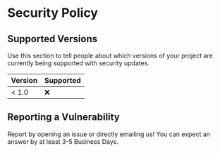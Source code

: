 # Security Policy

## Supported Versions

Use this section to tell people about which versions of your project are
currently being supported with security updates.

| Version | Supported          |
| ------- | ------------------ |
| < 1.0   | :x:                |

## Reporting a Vulnerability
Report by opening an issue or directly emailing us!
You can expect an answer by at least 3-5 Business Days.
